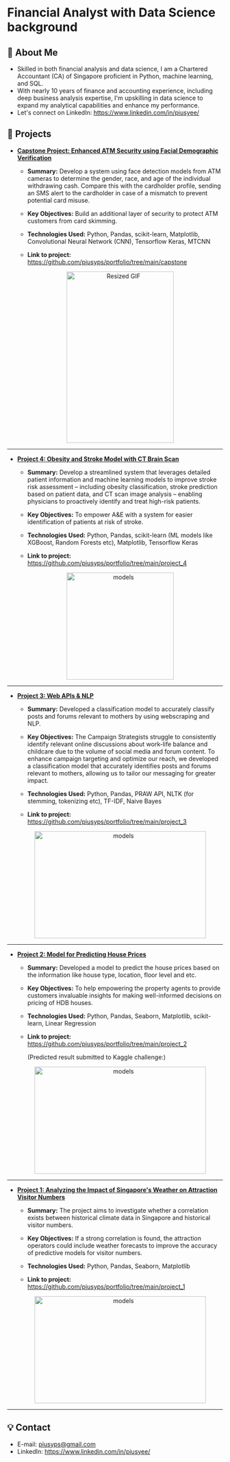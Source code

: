 # Financial Analyst with Data Science background

## 🌟  About Me

* Skilled in both financial analysis and data science, I am a Chartered Accountant (CA) of Singapore proficient in Python, machine learning, and SQL.
* With nearly 10 years of finance and accounting experience, including deep business analysis expertise, I'm upskilling in data science to expand my analytical capabilities and enhance my performance.
* Let's connect on LinkedIn: https://www.linkedin.com/in/piusyee/

## 🎯 Projects

* **[Capstone Project: Enhanced ATM Security using Facial Demographic Verification](https://github.com/piusyps/portfolio/tree/main/capstone)**
    * **Summary:** Develop a system using face detection models from ATM cameras to determine the gender, race, and age of the individual withdrawing cash.  Compare this with the cardholder profile, sending an SMS alert to the cardholder in case of a mismatch to prevent potential card misuse.

    * **Key Objectives:** Build an additional layer of security to protect ATM customers from card skimming.

    * **Technologies Used:** Python, Pandas, scikit-learn, Matplotlib, Convolutional Neural Network (CNN), Tensorflow Keras, MTCNN

    * **Link to project:** https://github.com/piusyps/portfolio/tree/main/capstone
    <center>
    <img src="/../portfolio/capstone/output_files/gif/vid_4.gif" width="250" height="400" alt="Resized GIF"> 
    </center>

---

* **[Project 4: Obesity and Stroke Model with CT Brain Scan](https://github.com/piusyps/portfolio/tree/main/project_4)**
    * **Summary:** Develop a streamlined system that leverages detailed patient information and machine learning models to improve stroke risk assessment – including obesity classification, stroke prediction based on patient data, and CT scan image analysis –  enabling physicians to proactively identify and treat high-risk patients.

    * **Key Objectives:** To empower A&E with a system for easier identification of patients at risk of stroke.

    * **Technologies Used:** Python, Pandas, scikit-learn (ML models like XGBoost, Random Forests etc), Matplotlib, Tensorflow Keras

    * **Link to project:** https://github.com/piusyps/portfolio/tree/main/project_4

    <center>
    <img src="/../portfolio/project_4/images/models.jpg" width="250" height="250" alt="models"> 
    </center>

---

* **[Project 3: Web APIs & NLP](https://github.com/piusyps/portfolio/tree/main/project_3)**
    * **Summary:** Developed a classification model to accurately classify posts and forums relevant to mothers by using webscraping and NLP.

    * **Key Objectives:** The Campaign Strategists struggle to consistently identify relevant online discussions about work-life balance and childcare due to the volume of social media and forum content. To enhance campaign targeting and optimize our reach, we developed a classification model that accurately identifies posts and forums relevant to mothers, allowing us to tailor our messaging for greater impact.

    * **Technologies Used:** Python, Pandas, PRAW API, NLTK (for stemming, tokenizing etc), TF-IDF, Naive Bayes

    * **Link to project:** https://github.com/piusyps/portfolio/tree/main/project_3

    <center>
    <img src="/../portfolio/project_3/presentation/title.jpg" width="400" height="250" alt="models"> 
    </center>

---

* **[Project 2: Model for Predicting House Prices](https://github.com/piusyps/portfolio/tree/main/project_2)**
    * **Summary:** Developed a model to predict the house prices based on the information like house type, location, floor level and etc.

    * **Key Objectives:** To help empowering the property agents to provide customers invaluable insights for making well-informed decisions on pricing of HDB houses.

    * **Technologies Used:** Python, Pandas, Seaborn, Matplotlib, scikit-learn, Linear Regression

    * **Link to project:** https://github.com/piusyps/portfolio/tree/main/project_2
     
        (Predicted result submitted to Kaggle challenge:)
    <center>
    <img src="/../portfolio/project_2/img/submission.png" width="400" height="250" alt="models"> 
    </center>

---

* **[Project 1: Analyzing the Impact of Singapore's Weather on Attraction Visitor Numbers](https://github.com/piusyps/portfolio/tree/main/project_1)**
    * **Summary:** The project aims to investigate whether a correlation exists between historical climate data in Singapore and historical visitor numbers.

    * **Key Objectives:** If a strong correlation is found, the attraction operators could include weather forecasts to improve the accuracy of predictive models for visitor numbers.

    * **Technologies Used:** Python, Pandas, Seaborn, Matplotlib

    * **Link to project:** https://github.com/piusyps/portfolio/tree/main/project_1

    <center>
    <img src="/../portfolio/project_1/data/title.jpg" width="400" height="250" alt="models"> 
    </center>

---

## 💡 Contact

* E-mail: piusyps@gmail.com
* LinkedIn: https://www.linkedin.com/in/piusyee/
